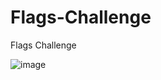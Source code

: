 # Flags-Challenge
Flags Challenge

![image](https://github.com/user-attachments/assets/a4b5b094-d5ab-49ee-aa24-3877c317889f)

